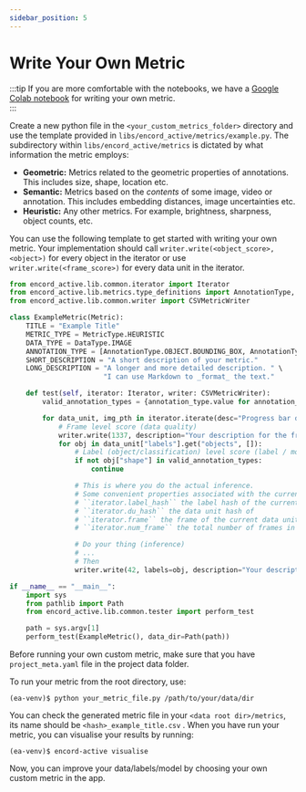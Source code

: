 ```yaml
---
sidebar_position: 5
---
```


# Write Your Own Metric

:::tip
If you are more comfortable with the notebooks, we have a 
[Google Colab notebook](https://colab.research.google.com/drive/1tAqGGSY0sZfwec2Vp4ThvgLKIefy3-4b?usp=sharing) 
for writing your own metric.  
:::

Create a new python file in the `<your_custom_metrics_folder>` directory and use the template provided in 
`libs/encord_active/metrics/example.py`. The subdirectory within `libs/encord_active/metrics` is dictated by what
information the metric employs:

- **Geometric:** Metrics related to the geometric properties of annotations.
  This includes size, shape, location etc.
- **Semantic:** Metrics based on the _contents_ of some image, video or annotation.
  This includes embedding distances, image uncertainties etc.
- **Heuristic:** Any other metrics. For example, brightness, sharpness, object counts, etc.

You can use the following template to get started with writing your own metric.
Your implementation should call `writer.write(<object_score>, <object>)` for every object in the iterator or use `writer.write(<frame_score>)` for every data unit in the iterator.

```python
from encord_active.lib.common.iterator import Iterator
from encord_active.lib.metrics.type_definitions import AnnotationType, DataType, MetricType, Metric
from encord_active.lib.common.writer import CSVMetricWriter

class ExampleMetric(Metric):
    TITLE = "Example Title"
    METRIC_TYPE = MetricType.HEURISTIC
    DATA_TYPE = DataType.IMAGE
    ANNOTATION_TYPE = [AnnotationType.OBJECT.BOUNDING_BOX, AnnotationType.OBJECT.POLYGON]
    SHORT_DESCRIPTION = "A short description of your metric."
    LONG_DESCRIPTION = "A longer and more detailed description. " \
                       "I can use Markdown to _format_ the text."

    def test(self, iterator: Iterator, writer: CSVMetricWriter):
        valid_annotation_types = {annotation_type.value for annotation_type in self.ANNOTATION_TYPE}

        for data_unit, img_pth in iterator.iterate(desc="Progress bar description"):
            # Frame level score (data quality)
            writer.write(1337, description="Your description for the frame [can be omitted]")
            for obj in data_unit["labels"].get("objects", []):
                # Label (object/classification) level score (label / model prediction quality)
                if not obj["shape"] in valid_annotation_types:
                    continue

                # This is where you do the actual inference.
                # Some convenient properties associated with the current data.
                # ``iterator.label_hash`` the label hash of the current data unit
                # ``iterator.du_hash`` the data unit hash of
                # ``iterator.frame`` the frame of the current data unit hash of
                # ``iterator.num_frame`` the total number of frames in the label row.

                # Do your thing (inference)
                # ...
                # Then
                writer.write(42, labels=obj, description="Your description of the score [can be omitted]")

if __name__ == "__main__":
    import sys
    from pathlib import Path
    from encord_active.lib.common.tester import perform_test

    path = sys.argv[1]
    perform_test(ExampleMetric(), data_dir=Path(path))
```

Before running your own custom metric, make sure that you have `project_meta.yaml` file in the project data folder.

To run your metric from the root directory, use:

```shell
(ea-venv)$ python your_metric_file.py /path/to/your/data/dir
```

You can check the generated metric file in your `<data root dir>/metrics`, its name should be `<hash>_example_title.csv` .
When you have run your metric, you can visualise your results by running:

```shell
(ea-venv)$ encord-active visualise
```

Now, you can improve your data/labels/model by choosing your own custom metric in the app.
